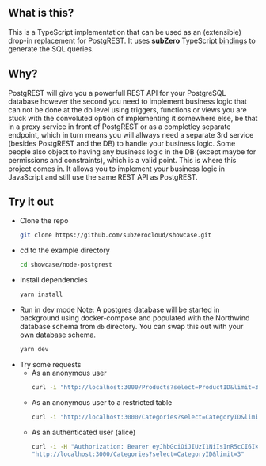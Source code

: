 ## What is this?
This is a TypeScript implementation that can be used as an (extensible) drop-in replacement for PostgREST.
It uses **subZero** TypeScript [bindings](https://www.npmjs.com/package/subzerocloud) to generate the SQL queries.

## Why?
PostgREST will give you a powerfull REST API for your PostgreSQL database however the second you need to implement business logic that can not be done at the db level using triggers, functions or views you are stuck with the convoluted option of implementing it somewhere else, be that in a proxy service in front of PostgREST or as a completley separate endpoint, which in turn means you will allways need a separate 3rd service (besides PostgREST and the DB) to handle your business logic. Some people also object to having any business logic in the DB (except maybe for permissions and constraints), which is a valid point. 
This is where this project comes in. It allows you to implement your business logic in JavaScript and still use the same REST API as PostgREST.

## Try it out
- Clone the repo
    ```bash
    git clone https://github.com/subzerocloud/showcase.git
    ```
 - cd to the example directory
    ```bash
    cd showcase/node-postgrest
    ```
- Install dependencies
    ```bash
    yarn install
    ```
- Run in dev mode
    Note: A postgres database will be started in background using docker-compose and populated with the Northwind database schema from `db` directory. You can swap this out with your own database schema.
    ```bash
    yarn dev
    ```
- Try some requests
    - As an anonymous user
        ```bash
        curl -i "http://localhost:3000/Products?select=ProductID&limit=3"
        ```
    - As an anonymous user to a restricted table
        ```bash
        curl -i "http://localhost:3000/Categories?select=CategoryID&limit=3"
        ```
    - As an authenticated user (alice)
        ```bash
        curl -i -H "Authorization: Bearer eyJhbGciOiJIUzI1NiIsInR5cCI6IkpXVCJ9.eyJyb2xlIjoiYWxpY2UifQ.BHodFXgm4db4iFEIBdrFUdfmlNST3Ff9ilrfotJO1Jk" \
        "http://localhost:3000/Categories?select=CategoryID&limit=3"
        ```